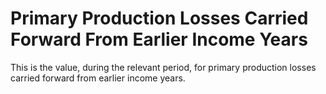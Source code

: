 # Primary Production Losses Carried Forward From Earlier Income Years
This is the value, during the relevant period, for primary production losses carried forward from earlier income years.